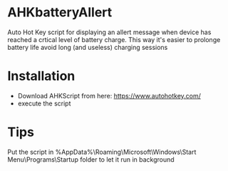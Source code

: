 # AHKbatteryAllert
Auto Hot Key script for displaying an allert message when device has reached a crtical level of battery charge. This way it's easier to prolonge battery life avoid long (and useless) charging sessions

# Installation
- Download AHKScript from here: https://www.autohotkey.com/
- execute the script

# Tips
Put the script in %AppData%\Roaming\Microsoft\Windows\Start Menu\Programs\Startup folder to let it run in background 
